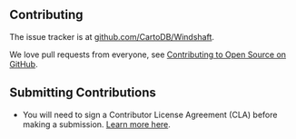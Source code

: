 Contributing
---

The issue tracker is at [github.com/CartoDB/Windshaft](https://github.com/CartoDB/Windshaft).

We love pull requests from everyone, see [Contributing to Open Source on GitHub](https://guides.github.com/activities/contributing-to-open-source/#contributing).


## Submitting Contributions

* You will need to sign a Contributor License Agreement (CLA) before making a submission. [Learn more here](https://cartodb.com/contributing).
